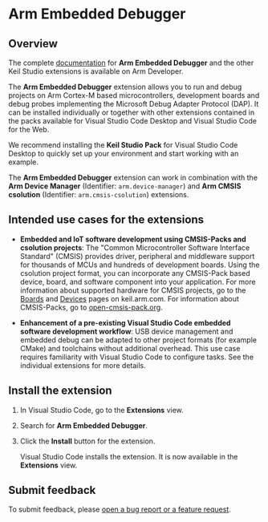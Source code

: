 # Arm Embedded Debugger

## Overview

The complete [documentation](https://developer.arm.com/documentation/108029/latest/Extension-packs-and-extensions) for **Arm Embedded Debugger** and the other Keil Studio extensions is available on Arm Developer.

The **Arm Embedded Debugger** extension allows you to run and debug projects on Arm Cortex-M based microcontrollers, development boards and debug probes implementing the Microsoft Debug Adapter Protocol (DAP). It can be installed individually or together with other extensions contained in the packs available for Visual Studio Code Desktop and Visual Studio Code for the Web. 

We recommend installing the **Keil Studio Pack** for Visual Studio Code Desktop to quickly set up your environment and start working with an example.

The **Arm Embedded Debugger** extension can work in combination with the **Arm Device Manager** (Identifier: `arm.device-manager`) and **Arm CMSIS csolution** (Identifier: `arm.cmsis-csolution`) extensions.

## Intended use cases for the extensions

- **Embedded and IoT software development using CMSIS-Packs and csolution projects**: The "Common Microcontroller Software Interface Standard" (CMSIS) provides driver, peripheral and middleware support for thousands of MCUs and hundreds of development boards. Using the csolution project format, you can incorporate any CMSIS-Pack based device, board, and software component into your application. For more information about supported hardware for CMSIS projects, go to the [Boards](https://www.keil.arm.com/boards/) and [Devices](https://www.keil.arm.com/devices/) pages on keil.arm.com. For information about CMSIS-Packs, go to [open-cmsis-pack.org](https://www.open-cmsis-pack.org/index.html).

- **Enhancement of a pre-existing Visual Studio Code embedded software development workflow**: USB device management and embedded debug can be adapted to other project formats (for example CMake) and toolchains without additional overhead. This use case requires familiarity with Visual Studio Code to configure tasks. See the individual extensions for more details.

## Install the extension

1. In Visual Studio Code, go to the **Extensions** view.

1. Search for **Arm Embedded Debugger**.

1. Click the **Install** button for the extension.

    Visual Studio Code installs the extension. It is now available in the **Extensions** view.

## Submit feedback

To submit feedback, please [open a bug report or a feature request](https://github.com/Arm-Software/vscode-embedded-debug/issues/new/choose).